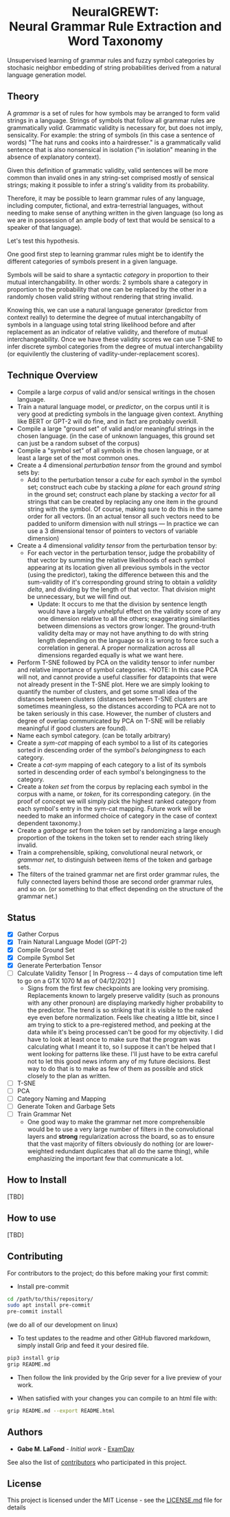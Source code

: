<h1 align="center">NeuralGREWT:<br>Neural Grammar Rule Extraction and Word Taxonomy</h1>
Unsupervised learning of grammar rules and fuzzy symbol categories by stochasic neighbor embedding
of string probabilities derived from a natural language generation model.

## Theory
A <em>grammar</em> is a set of rules for how symbols may be arranged to form valid strings in a
language. Strings of symbols that follow all grammar rules are grammatically <em>valid</em>.
Grammatic validity is necessary for, but does not imply, sensicality.
For example: the string of symbols (in this case a sentence of words)
"The hat runs and cooks into a hairdresser." is a grammatically valid sentence that
is also nonsensical in isolation ("in isolation" meaning in the absence of explanatory context).

Given this definition of grammatic validity, valid sentences will be
more common than invalid ones in any string-set comprised mostly of sensical strings; making it
possible to infer a string's validity from its probability.

Therefore, it may be possible to learn grammar rules of any language, including computer,
fictional, and extra-terrestrial languages, without needing to make sense of
anything written in the given language (so long as we are in possession of an ample body of text that
would be sensical to a speaker of that language).

Let's test this hypothesis.

One good first step to learning grammar rules might be to identify the different categories of symbols present
in a given language.

Symbols will be said to share a syntactic <em>category</em> in proportion to their mutual interchangability.
In other words: 2 symbols share a category in proportion to the probability that one can be
replaced by the other in a randomly chosen valid string without rendering that string invalid.

Knowing this, we can use a natural language generator (predictor from context really) to determine the degree of
mutual interchangabilty of symbols in a language using total string likelihood before and after replacement
as an indicator of relative validity, and therefore of mutual interchangeability. Once we have these validity scores we can use T-SNE to infer discrete symbol
categories from the degree of mutual interchangability (or equivilently the clustering of vadlity-under-replacement
scores).

## Technique Overview
- Compile a large <em>corpus</em> of valid and/or sensical writings in the chosen language.
- Train a natural language model, or <em>predictor</em>, on the corpus until it is very good at predicting
symbols in the language given context. Anything like BERT or GPT-2 will do fine, and in fact are probably overkill.
- Compile a large "ground set" of valid and/or meaningful strings in the chosen language.
(in the case of unknown languages, this ground set can just be a random subset of the corpus)
- Compile a "symbol set" of all symbols in the chosen language, or at least a large
set of the most common ones.
- Create a 4 dimensional <em>perturbation tensor</em> from the ground and symbol sets by:
    - Add to the perturbation tensor a <em>cube</em> for each <em>symbol</em> in the symbol set;
    construct each cube by stacking a <em>plane</em> for each <em>ground string</em> in the ground
    set; construct each plane by stacking a <em>vector</em> for all strings that can be
    created by replacing any one item in the ground string with the symbol. Of course, making
    sure to do this in the same order for all vectors.
    (In an actual tensor all such vectors need to be padded to uniform dimension with null strings
    ―  In practice we can use a 3 dimensional tensor of pointers to vectors of variable dimension)
- Create a 4 dimensional <em>validity tensor</em> from the perturbation tensor by:
    - For each vector in the perturbation tensor, judge the probability
    of that vector by summing the relative likelihoods of each symbol appearing at
    its location given all previous symbols in the vector (using the predictor), taking the difference between this and the sum-validity of it's
    corresponding ground string to obtain a <em>validity delta</em>, and dividing by the length of that vector. That division might be unnecessary,
    but we will find out.
        - Update: It occurs to me that the division by sentence length would have a largely unhelpful effect on the validity score of any one
            dimension relative to all the others; exaggerating similarities between dimensions as vectors grow longer. The ground-truth validity delta may or may             not have anything to do with string length depending on the language so it is wrong to force such a correlation in general.
            A proper normalization across all dimensions regarded equally is what we want here.
- Perform T-SNE followed by PCA on the validity tensor to infer number and relative
importance of symbol categories.
        -NOTE: In this case PCA will not, and cannot provide a useful classifier for datapoints that were not already present in the T-SNE plot.
        Here we are simply looking to quantify the number of clusters, and get some small idea of the distances between clusters (distances between T-SNE
        clusters are sometimes meaningless, so the distances according to PCA are not to be taken seriously in this case. However, the number of
        clusters and degree of overlap communicated by PCA on T-SNE will be reliably meaningful if good clusters are found).
- Name each symbol category. (can be totally arbitrary)
- Create a <em>sym-cat</em> mapping of each symbol to a list of its categories
sorted in descending order of the symbol's <em>belongingness</em> to each category.
- Create a <em>cat-sym</em> mapping of each category to a list of its symbols sorted in descending order of each symbol's belongingness to the category.
- Create a <em>token set</em> from the corpus by replacing each symbol in the corpus with
a name, or <em>token</em>, for its corresponding category. (in the proof of concept we will simply pick the highest ranked
category from each symbol's entry in the sym-cat mapping. Future work will be needed to make an
informed choice of category in the case of context dependent taxonomy.)
- Create a <em>garbage set</em> from the token set by randomizing a large enough proportion of the tokens in the token set to render each string likely invalid.
- Train a comprehensible, spiking, convolutional neural network, or <em>grammar net</em>, to distinguish between items of the token and garbage sets.
- The filters of the trained grammar net are first order grammar rules, the fully connected layers behind those are second order grammar rules, and so on. (or something to that effect depending on the structure of the grammar net.)

## Status
- [x] Gather Corpus 
- [x] Train Natural Language Model (GPT-2)
- [x] Compile Ground Set
- [x] Compile Symbol Set
- [x] Generate Perterbation Tensor
- [ ] Calculate Validity Tensor [ In Progress -- 4 days of computation time left to go on a GTX 1070 M as of 04/12/2021 ]
    - Signs from the first few checkpoints are looking very promising. Replacements known to largely preserve validity
        (such as pronouns with any other pronoun) are displaying markedly higher probability to the predictor. The trend is so striking that it is visible to
        the naked eye even before normalization. Feels like cheating a little bit, since I am trying to stick to a pre-registered method,
        and peeking at the data while it's being processed can't be good for my objectivity. I did have
        to look at least once to make sure that the program was calculating what I meant it to, so I suppose it can't be helped that I went looking
        for patterns like these. I'll just have to be extra careful not to let this good news inform any of my future decisions. Best way to do that
        is to make as few of them as possible and stick closely to the plan as written.
- [ ] T-SNE
- [ ] PCA
- [ ] Category Naming and Mapping
- [ ] Generate Token and Garbage Sets
- [ ] Train Grammar Net
    - One good way to make the grammar net more comprehensible would be to use a very large number of filters in the convolutional layers and
        <strong>strong</strong> regularization across the board, so as to ensure that the vast majority of filters obviously do nothing (or are
        lower-weighted redundant duplicates that all do the same thing), while emphasizing the important few that communicate a lot.
## How to Install
<!-- - Clone this repository. -->
[TBD]

## How to use
[TBD]

## Contributing
For contributors to the project; do this before making your first commit:

- Install pre-commit
```bash
cd /path/to/this/repository/
sudo apt install pre-commit
pre-commit install
```
(we do all of our development on linux)

- To test updates to the readme and other GitHub flavored markdown, simply install Grip
and feed it your desired file.
```bash
pip3 install grip
grip README.md
```
- Then follow the link provided by the Grip sever for a live preview of your work.

- When satisfied with your changes you can compile to an html file with:
```bash
grip README.md --export README.html
```

## Authors
* **Gabe M. LaFond** - *Initial work* - [ExamDay](https://github.com/ExamDay)

See also the list of [contributors](https://github.com/ExamDay/NeuralGREWT/contributors) who participated in this project.

## License
This project is licensed under the MIT License - see the [LICENSE.md](LICENSE.md) file for details
